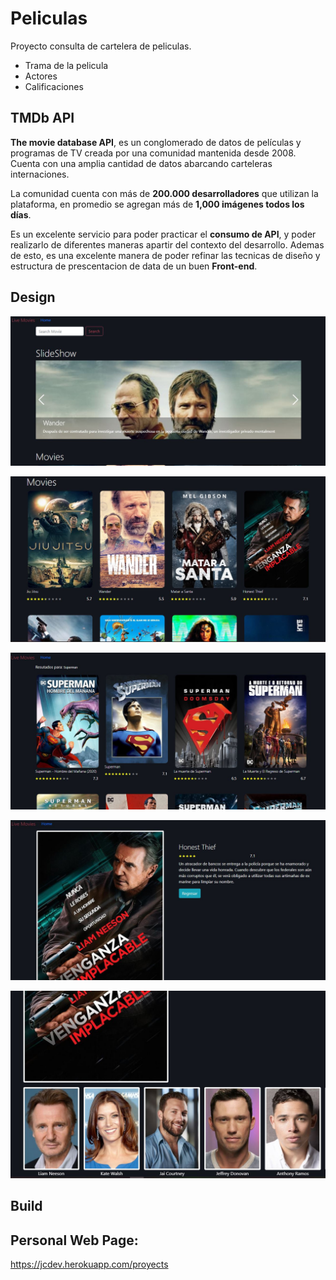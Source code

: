 # Peliculas

Proyecto consulta de cartelera de peliculas.
- Trama de la pelicula
- Actores
- Calificaciones

## TMDb API

**The movie database API**, es un conglomerado de datos de películas y programas de TV creada por una comunidad mantenida desde 2008. Cuenta con una amplia cantidad de datos abarcando carteleras internaciones.

La comunidad cuenta con más de **200.000 desarrolladores** que utilizan la plataforma, en promedio se agregan más de **1,000 imágenes todos los días**.

Es un excelente servicio para poder practicar el **consumo de API**, y poder realizarlo de diferentes maneras apartir del contexto del desarrollo.
Ademas de esto, es una excelente manera de poder refinar las tecnicas de diseño y estructura de prescentacion de data de un buen **Front-end**.

## Design

![](https://raw.githubusercontent.com/CarlosJCdev/MoviesAngular/master/src/assets/Captura1.JPG)

![](https://raw.githubusercontent.com/CarlosJCdev/MoviesAngular/master/src/assets/Captura2.JPG)

![](https://raw.githubusercontent.com/CarlosJCdev/MoviesAngular/master/src/assets/Captura3.JPG)

![](https://raw.githubusercontent.com/CarlosJCdev/MoviesAngular/master/src/assets/Captura4.JPG)

![](https://raw.githubusercontent.com/CarlosJCdev/MoviesAngular/master/src/assets/Captura5.JPG)

## Build


## Personal Web Page:

https://jcdev.herokuapp.com/proyects
